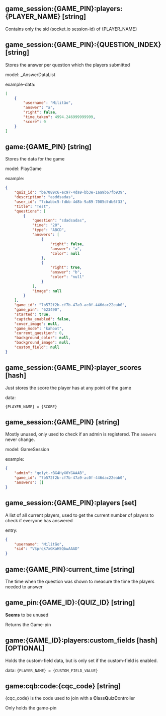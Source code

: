<!--
SPDX-FileCopyrightText: 2023 

SPDX-License-Identifier: MPL-2.0
-->

## game_session:{GAME_PIN}:players:{PLAYER_NAME} [string]

Contains only the sid (socket.io session-id) of {PLAYER_NAME}

## game_session:{GAME_PIN}:{QUESTION_INDEX} [string]

Stores the answer per question which the players submitted

model: _AnswerDataList

example-data:

```json
[
    {
        "username": "Militão",
        "answer": "a",
        "right": false,
        "time_taken": 4994.246999999999,
        "score": 0
    }
]
```

## game:{GAME_PIN} [string]

Stores the data for the game

model: PlayGame

example:

```json
{
    "quiz_id": "be7089c6-ec97-4da9-bb3e-1aa9b67fb939",
    "description": "asddsadas",
    "user_id": "7cbabbc5-fdbb-4d8b-9a89-7005dfdb6f33",
    "title": "Test",
    "questions": [
        {
            "question": "sdadsadas",
            "time": "20",
            "type": "ABCD",
            "answers": [
                {
                    "right": false,
                    "answer": "a",
                    "color": null
                },
                {
                    "right": true,
                    "answer": "b",
                    "color": "null"
                }
            ],
            "image": null
        }
    ],
    "game_id": "7b572f2b-cf7b-47a9-ac0f-446dac22eab0",
    "game_pin": "623490",
    "started": true,
    "captcha_enabled": false,
    "cover_image": null,
    "game_mode": "kahoot",
    "current_question": 0,
    "background_color": null,
    "background_image": null,
    "custom_field": null
}
```

## game_session:{GAME_PIN}:player_scores [hash]

Just stores the score the player has at any point of the game

data:

`{PLAYER_NAME} = {SCORE}`

## game_session:{GAME_PIN} [string]

Mostly unused, only used to check if an admin is registered. The `answers` never change.

model: GameSession

example:

```json
{
    "admin": "qo1yt-rBG4HyX0YGAAAB",
    "game_id": "7b572f2b-cf7b-47a9-ac0f-446dac22eab0",
    "answers": []
}
```

## game_session:{GAME_PIN}:players [set]

A list of all current players, used to get the current number of players to check if everyone has answered

entry:

```json
{
    "username": "Militão",
    "sid": "VSprqk7xGKaH5QbwAAAD"
}
```

## game:{GAME_PIN}:current_time [string]

The time when the question was shown to measure the time the players needed to answer

## game_pin:{GAME_ID}:{QUIZ_ID} [string]

**Seems** to be unused

Returns the Game-pin

## game:{GAME_ID}:players:custom_fields [hash] [OPTIONAL]

Holds the custom-field data, but is only set if the custom-field is enabled.


data: `{PLAYER_NAME} = {CUSTOM_FIELD_VALUE}`

## game:cqb:code:{cqc_code} [string]

{cqc_code} is the code used to join with a **C**lass**Q**uiz**C**ontroller

Only holds the game-pin
